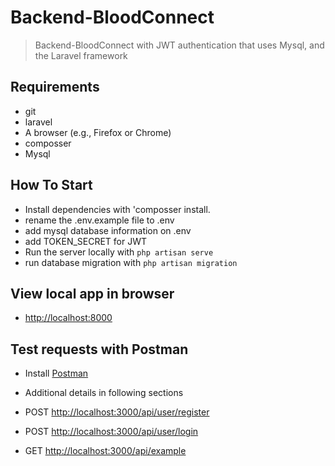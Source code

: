 # Backend-BloodConnect

> Backend-BloodConnect with JWT authentication that uses Mysql, and the Laravel framework 
## Requirements

- git
- laravel
- A browser (e.g., Firefox or Chrome)
- composser
- Mysql


## How To Start
- Install dependencies with 'composser install.
- rename the .env.example file to .env
- add mysql database information on .env
- add TOKEN_SECRET for JWT
- Run the server locally with `php artisan serve`
- run database migration with `php artisan migration`

## View local app in browser

- <http://localhost:8000>

## Test requests with Postman

- Install [Postman](https://www.getpostman.com/)
- Additional details in following sections

- POST <http://localhost:3000/api/user/register>
- POST <http://localhost:3000/api/user/login>
- GET <http://localhost:3000/api/example>


